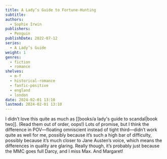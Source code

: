 ```yaml
---
title: A Lady’s Guide to Fortune-Hunting
subtitle: 
authors:
  - Sophie Irwin
publishers:
  - Penguin
publishDate: 2022-07-12
series:
  - A Lady’s Guide
weight: 1
genres:
  - fiction
  - romance
shelves:
  - m-f
  - historical-romance
  - fanfic-positive
  - england
  - london
date: 2024-02-01 13:10
lastmod: 2024-02-01 13:10
---
```

I didn’t love this quite as much as [[books/a lady's guide to scandal|book two]]. (Read them out of order, oops!) Lots of promise, but I think the difference in POV—floating omniscient instead of tight third—didn’t work quite as well for me, possibly because it’s such a high bar of difficulty, possibly because it’s much closer to Jane Austen’s voice, which means the differences in quality are glaring. Really though, it’s probably just because the MMC goes full Darcy, and I miss Max. And Margaret!